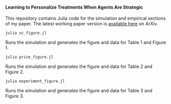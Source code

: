 #### Learning to Personalize Treatments When Agents Are Strategic 

This repository contains Julia code for the simulation and empirical sections of my paper. The latest working paper version is [available here]() on ArXiv. 

```
julia sc_figure.jl
``` 
Runs the simulation and generates the figure and data for Table 1 and Figure 1. 
```
julia price_figure.jl
``` 
Runs the simulation and generates the figure and data for Table 2 and Figure 2. 
``` 
julia experiment_figure.jl
``` 
Runs the simulation and generates the figure and data for Table 3 and Figure 3. 
